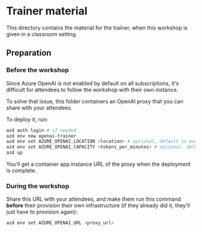 # Trainer material

This directory contains the material for the trainer, when this workshop is given in a classroom setting.

## Preparation

### Before the workshop

Since Azure OpenAI is not enabled by default on all subscriptions, it's difficult for attendees to follow the workshop with their own instance.

To solve that issue, this folder containers an OpenAI proxy that you can share with your attendees.

To deploy it, run:

```bash
azd auth login # if needed
azd env new openai-trainer
azd env set AZURE_OPENAI_LOCATION <location> # optional, default is eastus2
azd env set AZURE_OPENAI_CAPACITY <tokens_per_minutes> # optional, default is 500
azd up
```

You'll get a container app instance URL of the proxy when the deployment is complete.

### During the workshop

Share this URL with your attendees, and make them run this command **before** their provision their own infrastructure (if they already did it, they'll just have to provision again):

```bash
azd env set AZURE_OPENAI_URL <proxy_url>
```
